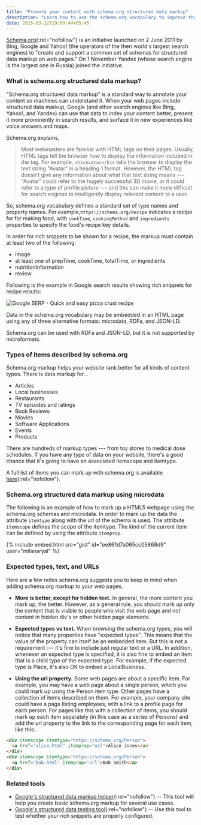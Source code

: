 ```yaml
---
title: "Promote your content with schema.org structured data markup"
description: "Learn how to use the schema.org vocabulary to improve the rich snippets on your search engine results."
date: 2015-03-22T19:09:44+05:45
---
```


[Schema.org](https://schema.org/){:rel="nofollow"} is an initiative launched on 2 June 2011 by Bing, Google and Yahoo! (the operators of the then world's largest search engines) to "create and support a common set of schemas for structured data markup on web pages." On 1 November Yandex (whose search engine is the largest one in Russia) joined the initiative.

### What is schema.org structured data markup?

"Schema.org structured data markup" is a standard way to annotate your content so machines can understand it. When your web pages include structured data markup, Google (and other search engines like Bing, Yahoo!, and Yandex) can use that data to index your content better, present it more prominently in search results, and surface it in new experiences like voice answers and maps.

Schema.org explains,

> Most webmasters are familiar with HTML tags on their pages. Usually, HTML tags tell the browser how to display the information included in the tag. For example, `<h1>Avatar</h1>` tells the browser to display the text string "Avatar" in a heading 1 format. However, the HTML tag doesn’t give any information about what that text string means --- "Avatar" could refer to the hugely successful 3D movie, or it could refer to a type of profile picture --- and this can make it more difficult for search engines to intelligently display relevant content to a user.

So, schema.org vocabulary defines a standard set of type names and property names. For example,`https://schema.org/Recipe` indicates a recipe for for making food, with `cookTime`, `cookingMethod` and `ingredients` properties to specify the food's recipe key details.

In order for rich snippets to be shown for a recipe, the markup must contain at least two of the following:

- image
- at least one of prepTime, cookTime, totalTime, or ingredients
- nutritionInformation
- review

Following is the example in Google search results showing rich snippets for recipe results:

![Google SERP - Quick and easy pizza crust recipe](https://user-images.githubusercontent.com/9361180/172006877-082cde1d-380e-4ab6-b1e1-91c16c46daca.png)

Data in the schema.org vocabulary may be embedded in an HTML page using any of three alternative formats: microdata, RDFa, and JSON-LD.

Schema.org can be used with RDFa and JSON-LD, but it is not supported by microformats.

### Types of items described by schema.org

Schema.org markup helps your website rank better for all kinds of content types. There is data markup for...

- Articles
- Local businesses
- Restaurants
- TV episodes and ratings
- Book Reviews
- Movies
- Software Applications
- Events
- Products

There are hundreds of markup types --- from toy stores to medical dose schedules. If you have any type of data on your website, there's a good chance that it's going to have an associated itemscope and itemtype.

A full list of items you can mark up with schema.org is available [here](https://schema.org/docs/full.html){:rel="nofollow"}.

### Schema.org structured data markup using microdata

The following is an example of how to mark up a HTML5 webpage using the schema.org schemas and microdata. In order to mark up the data the attribute `itemtype` along with the url of the schema is used. The attribute `itemscope` defines the scope of the itemtype. The kind of the current item can be defined by using the attribute `itemprop`.

<!--
<script src="https://gist.github.com/ee861d7a065cc05868d9.js?file=schema-org-structured-data-markup-using-microdata.html"></script>
-->

{% include embed.html src="gist" id="ee861d7a065cc05868d9" user="milanaryal" %}

### Expected types, text, and URLs

Here are a few notes schema.org suggests you to keep in mind when adding schema.org markup to your web pages.

- **More is better, except for hidden text.** In general, the more content you mark up, the better. However, as a general rule, you should mark up only the content that is visible to people who visit the web page and not content in hidden div's or other hidden page elements.

- **Expected types vs text.** When browsing the schema.org types, you will notice that many properties have "expected types". This means that the value of the property can itself be an embedded item. But this is not a requirement --- it's fine to include just regular text or a URL. In addition, whenever an expected type is specified, it is also fine to embed an item that is a child type of the expected type. For example, if the expected type is Place, it's also OK to embed a LocalBusiness.

- **Using the url property.** Some web pages are about a specific item. For example, you may have a web page about a single person, which you could mark up using the Person item type. Other pages have a collection of items described on them. For example, your company site could have a page listing employees, with a link to a profile page for each person. For pages like this with a collection of items, you should mark up each item separately (in this case as a series of Persons) and add the url property to the link to the corresponding page for each item, like this:

```html
<div itemscope itemtype="https://schema.org/Person">
  <a href="alice.html" itemprop="url">Alice Jones</a>
</div>
<div itemscope itemtype="https://schema.org/Person">
  <a href="bob.html" itemprop="url">Bob Smith</a>
</div>
```

### Related tools

- [Google's structured data markup helper](https://www.google.com/webmasters/markup-helper/u/0/){:rel="nofollow"} -- This tool will help you create basic schema.org markup for several use cases.
- [Google's structured data testing tool](https://developers.google.com/structured-data/testing-tool/){:rel="nofollow"} -- Use this tool to test whether your rich snippets are properly configured.
